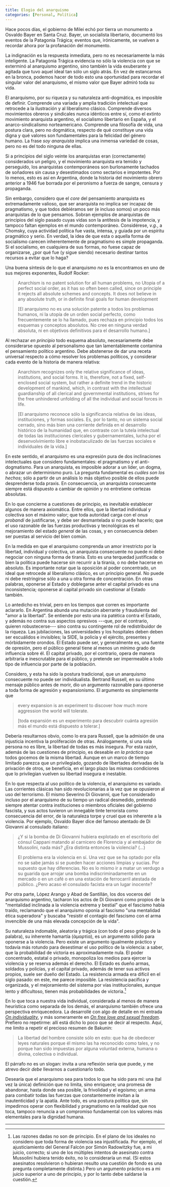 ```yaml
---
title: Elogio del anarquismo 
categories: [Personal, Política]
---
```


Hace pocos días, el gobierno de Milei echó por tierra un monumento a Osvaldo
Bayer en Santa Cruz. Bayer, un socialista libertario, documentó los eventos de
la Patagonia Trágica; eventos que, irónicamente, se vuelven a recordar ahora
por la profanación del monumento. 

La indignación es la respuesta inmediata, pero no es necesariamente la más
inteligente. La Patagonia Trágica evidencia no sólo la violencia con que se
exterminó al anarquismo argentino, sino también la vida exuberante y agitada que
tuvo aquel ideal tan sólo un siglo atrás. En vez de estancarnos en la bronca,
podemos hacer de todo esto una oportunidad para recordar el singular valor del
anarquismo, el mismo valor que Bayer admiró toda su vida.

El anarquismo, por su riqueza y su naturaleza anti-dogmática, es imposible de
definir. Comprende una variada y amplia tradición intelectual que retrocede a la
ilustración y al liberalismo clásico. Comprende diversos movimientos obreros y
sindicales nunca idénticos entre sí, como el extinto movimiento anarquista
argentino, el socialismo libertario en España, y el anarco-sindicalismo
norteamericano. Comprende una filosofía de vida, una postura clara, pero no
dogmática, respecto de qué constituye una vida digna y qué valores son
fundamentales para la felicidad del género humano. La frase *soy
anarquista* implica una inmensa variedad de cosas, pero no es del todo ninguna
de ellas.

Si a principios del siglo veinte los anarquistas eran (correctamente)
considerados un peligro, y el movimiento anarquista era temido y perseguido, los
anarquistas contemporáneos son burlonamente tachados de soñadores sin causa y
desestimados como sectarios e impotentes. Por lo menos, esto es así en
Argentina, donde la historia del movimiento obrero anterior a 1946 fue borrada
por el peronismo a fuerza de sangre, censura y propaganda.

Sin embargo, considero que el *core* del pensamiento anarquista es
extremadamente valioso, que ser anarquista no implica ser incapaz de
pragmatismo, y que todos debiéramos ser (e incluso somos) un poco más
anarquistas de lo que pensamos. Sobran ejemplos de anarquistas de principios del
siglo pasado cuyas vidas son la antítesis de la impotencia, y tampoco faltan
ejemplos en el mundo contemporáneo. Considérese, *v.g.*, a Chomsky, cuya
actividad política fue vasta, intensa, y guiada por un espíritu pragmático y
serio. En verdad, la idea de que esta o aquella forma de socialismo carecen
inherentemente de pragmatismo es simple propaganda. Si el socialismo, en
cualquiera de sus formas, no fuese capaz de organizarse, ¿por qué fue (y sigue
siendo) necesario destinar tantos recursos a evitar que lo haga?

Una buena síntesis de lo que el anarquismo *no* es la encontramos en uno
de sus mejores exponentes, Rudolf Rocker:

>Anarchism is no patent solution for all human problems,
>no Utopia of a perfect social order, as it has so often been
>called, since on principle it rejects all absolute schemes
>and concepts. It does not believe in any absolute
>truth, or in definite final goals for human development
>
>[El anarquismo no es una solución patente a todos los problemas humanos, 
>ni la utopía de un orden social perfecto, como frecuentemente se lo ha llamado, 
>pues rechaza en principio todos los esquemas y conceptos absolutos. No cree en
>ninguna verdad absoluta, ni en objetivos definitivos para el desarrollo humano.]

Al rechazar *en principio* todo esquema absoluto, necesariamente debe
considerarse opuesto al personalismo que tan lamentablemente contamina el
pensamiento político argentino. Debe abstenerse de dar una receta universal
respecto a cómo resolver los problemas políticos, y considerar cada evento de la
historia de manera relativa:

>Anarchism recognizes only the relative significance of
>ideas, institutions, and social forms. It is, therefore,
>not a fixed, self-enclosed social system, but rather a
>definite trend in the historic development of mankind,
>which, in contrast with the intellectual guardianship of
>all clerical and governmental institutions, strives for the
>free unhindered unfolding of all the individual and social
>forces in life. 
>
>[El anarquismo reconoce sólo la significancia relativa de las ideas,
>instituciones, y formas sociales. Es, por lo tanto, no un sistema social 
>cerrado, sino más bien una corriente definida en el desarrollo histórico de 
>la humanidad que, en contraste con la tutela intelectual de todas las
>instituciones clericales y gubernamentales, lucha por el desenvolvimiento 
>libre e inobstaculizado de las fuerzas sociales e individuales de la vida.]

En este sentido, el anarquismo es una expresión pura de dos inclinaciones
intelectuales que considero fundamentales: el pragmatismo y el anti-dogmatismo.
Para un anarquista, es imposible adorar a un líder, un dogma, o abrazar un
determinismo puro. La pregunta fundamental es *cuáles son los hechos*;
sólo a partir de un análisis lo más objetivo posible de ellos puede desprenderse
toda praxis. En consecuencia, un anarquista consecuente siempre está dispuesto a
cambiar de opinión y no entretiene certezas absolutas.

En lo que concierne a cuestiones de principio, es inevitable establecer algunos
de manera axiomática. Entre ellos, que la libertad individual y colectiva son el
máximo valor; que toda autoridad carga con el *onus probandi* de
justificarse, y debe ser desmantelada si no puede hacerlo; que el uso razonable
de las fuerzas productivas y tecnológicas es el mejoramiento del estado
*general* de las cosas, y en consecuencia deben ser puestas al servicio
del bien común.

En la medida en que el anarquismo comprenda un amor irrestricto por la libertad,
individual y colectiva, un anarquista consecuente no puede ni debe negociar con
ninguna forma de tiranía. Esto es una terquedad justificada: o bien la política
puede hacerse sin recurrir a la tiranía, o no debe hacerse en absoluto. Es
importante notar que la oposición al poder concentrado, un ideal que retrocede
al liberalismo clásico, es un principio general. No puede ni debe restringirse
sólo a una u otra forma de concentración. En otras palabras, oponerse al Estado
y doblegarse anter el capital privado es una inconsistencia; oponerse al capital
privado sin cuestionar al Estado también. 

Lo antedicho es trivial, pero en los tiempos que corren es importante aclararlo.
En Argentina abunda una mutación aberrante y fraudulenta del "amor a la
libertad". Se entiende por esto una ira patética contra el Estado, y además no
contra sus aspectos opresivos ---que, por el contrario, quieren robustecerse--- sino
contra su contingente rol de redistribuidor de la riqueza. Las jubilaciones, las
universidades y los hospitales deben deben ser escuálidos e invisibles; la SIDE,
la policía y el ejército, presentes y mórbidamente orondos. El Estado puede ser,
y generalmente es, una fuente de opresión, pero el público general tiene al
menos un mínimo grado de influencia sobre él. El capital privado, por el
contrario, opera de manera arbitraria e inescrutable para el público, y pretende
ser impermeable a todo tipo de influencia por parte de la población.

Considero, y esta ha sido la postura tradicional, que un anarquismo consecuente
no puede ser individualista. Bertrand Russell, en su último mensaje público
antes de morir, dio un argumento razonable para oponerse a toda forma de
agresión y expansionismo. El argumento es simplemente que

>every expansion is an experiment to discover how much more aggression the world
>will tolerate.
>
>[toda expansión es un experimento para descubrir cuánta agresión más el mundo 
>está dispuesto a tolerar.]

Debería resultarnos obvio, como lo era para Russell, que la admisión de una
injusticia incentiva la proliferación de otras. Análogamente, si una sola
persona no es libre, la libertad de todas es más insegura. Por esta razón,
además de las cuestiones de principio, es deseable *en la práctica* que
todos gocemos de la misma libertad. Aunque en un marco de tiempo limitado
parezca que un privilegiado, gozando de libertades derivadas de la privación de
otros, se beneficia, en el largo plazo las mismas condiciones que lo privilegian
vuelven su libertad insegura e inestable.

En lo que respecta al uso político de la violencia, el anarquismo es variado.
Las corrientes clásicas han sido revolucionarias a la vez que se opusieron al
uso del terrorismo. El mismo Severino Di Giovanni, que fue considerado incluso
por el anarquismo de su tiempo un radical desmedido, pretendió siempre atentar
contra instituciones o miembros oficiales del gobierno fascista, y sus actos
tuvieron un innegable tinte terrorista como consecuencia del error, de la
naturaleza torpe y cruel que es inherente a la violencia. Por ejemplo, Osvaldo
Bayer dice del famoso atentado de Di Giovanni al consulado italiano:

>  ¿Y si la bomba de Di Giovanni hubiera explotado en el escritorio del cónsul
>  Cappani matando al carnicero de Florencia y al embajador de Mussolini, nada
>  más? ¿Era distinta entonces la violencia? (...)
>
>  El problema era la violencia en sí. Una vez que se ha optado por ella no se
>  sabe jamás si se pueden hacer acciones limpias y sucias. Por supuesto que hay
>  diferencias. No es lo mismo ir a matar un verdugo a su guarida que arrojar una
>  bomba indiscriminadamente en un mercado o en un café o en una estación de
>  ferrocarril atestada de público. ¿Pero acaso el consulado facista era un lugar
>  inocente?

Por otra parte, López Arango y Abad de Santillán, los dos voceros del anarquismo
argentino, tacharon los actos de Di Giovanni como propios de la "mentalidad
inclinada a la violencia extrema y bestial" que el fascismo había traído,
reclamando que el anarquismo oponía al fascismo "una mentalidad
ética superadora" y buscaba "resistir el contagio del fascismo con el arma
invencible de una más elevada concepción de la vida".

Su naturaleza indomable, aleatoria y trágica (con todo el peso griego de la
palabra), su inherente hamartía (ἁμαρτία), es un argumento sólido para oponerse
a la violencia. Pero existe un argumento igualmente práctico y todavía más
rotundo para desestimar el uso político de la violencia: a saber, que la
probabilidad de victoria es aproximadamente nula. El poder concentrado, estatal
o privado, monopoliza los medios para ejercer la violencia y se reserva además
el derecho. El Estado es dueño armas, soldados y policías, y el capital privado,
además de tener sus activos propios, suele ser dueño del Estado. La resistencia
armada era difícil en el siglo pasado: en este, me parece imposible. La
resistencia pacífica y organizada, y el mejoramiento del sistema por vías
institucionales, aunque lento y dificultoso, tienen más probabilidades de
victoria.[^1]

En lo que toca a nuestra vida individual, considerada al menos de manera
heurística como separada de los demás, el anarquismo también ofrece una
perspectiva enriquecedora. La desarrollé con algo de detalle en mi entrada
[*On individuality*](https://slopezpereyra.github.io/2024-01-24-OnIndividuality/), 
y más someramente en [*On free love and sexual freedom*](https://slopezpereyra.github.io/2025-02-11-FreeLove/). Prefiero
no repetirme: allí está dicho lo poco que sé decir al respecto. Aquí, me limito
a repetir el precioso resumen de Bakunin:

>  La libertad del hombre consiste sólo en esto: que ha de obedecer leyes
>  naturales porque él mismo las ha reconocido como tales, y no porque han sido
>  impuestas por alguna voluntad externa, humana o divina, colectiva o
>  individual.

El párrafo no es un slogan: invita a una reflexión seria que puede, y
me atrevo decir *debe* llevarnos a cuestionarlo todo.

Desearía que el anarquismo sea para todos lo que ha sido para mí: una (tal vez
la única) definición que no limita, sino enriquece; una promesa de
abandonar, hasta donde sea posible, la frivolidad y el egoísmo; un arma para
combatir todas las fuerzas que constantemente invitan a la inautenticidad y la
apatía. Ante todo, es una postura política que, sin impedirnos operar con
flexibilidad y pragmatismo en la realidad que nos toca, tampoco renuncia a un
compromiso fundamental con los valores más elementales para la dignidad humana.

---


[^1]: Las razones dadas no son de principio. En el plano de los ideales no
considero que toda forma de violencia sea injustificada. Por ejemplo, el
ajusticiamiento del General Falcón por Simón Radowitzky fue, a mi juicio,
correcto; si uno de los múltiples intentos de asesinato contra Mussolini hubiera
tenido éxito, no lo consideraría un mal. (Si estos asesinatos resolvieron o
hubieran resulto una cuestión de fondo es una pregunta completamente distinta.)
Pero un argumento práctico es a mi juicio superior a uno de principio, y por lo
tanto debe saldarse la cuestión.



